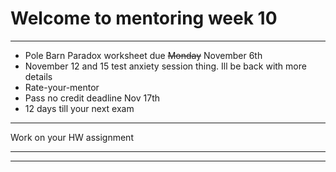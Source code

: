 # Welcome to mentoring week 10
---
- Pole Barn Paradox worksheet due ~~Monday~~ November 6th
- November 12 and 15 test anxiety session thing. Ill be back with more details
- Rate-your-mentor
- Pass no credit deadline Nov 17th
- 12 days till your next exam
---
Work on your HW assignment

---

---

